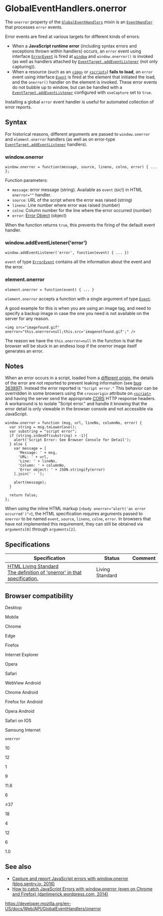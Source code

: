 GlobalEventHandlers.onerror
===========================

The `onerror` property of the [`GlobalEventHandlers`](../globaleventhandlers) mixin is an [`EventHandler`](https://developer.mozilla.org/en-US/docs/Web/Events/Event_handlers) that processes `error` events.

Error events are fired at various targets for different kinds of errors:

-   When a **JavaScript runtime error** (including syntax errors and exceptions thrown within handlers) occurs, an `error` event using interface [`ErrorEvent`](../errorevent) is fired at [`window`](../window) and `window.onerror()` is invoked (as well as handlers attached by [`EventTarget.addEventListener`](../eventtarget/addeventlistener) (not only capturing)).
-   When a resource (such as an [`<img>`](https://developer.mozilla.org/en-US/docs/Web/HTML/Element/img) or [`<script>`](https://developer.mozilla.org/en-US/docs/Web/HTML/Element/script)) **fails to load**, an `error` event using interface [`Event`](../event) is fired at the element that initiated the load, and the `onerror()` handler on the element is invoked. These error events do not bubble up to window, but can be handled with a [`EventTarget.addEventListener`](../eventtarget/addeventlistener) configured with `useCapture` set to `true`.

Installing a global `error` event handler is useful for automated collection of error reports.

Syntax
------

For historical reasons, different arguments are passed to `window.onerror` and `element.onerror` handlers (as well as on error-type [`EventTarget.addEventListener`](../eventtarget/addeventlistener) handlers).

### window.onerror

    window.onerror = function(message, source, lineno, colno, error) { ... };

Function parameters:

-   `message`: error message (string). Available as `event` (sic!) in HTML `onerror=""` handler.
-   `source`: URL of the script where the error was raised (string)
-   `lineno`: Line number where error was raised (number)
-   `colno`: Column number for the line where the error occurred (number)
-   `error`: [Error Object](https://developer.mozilla.org/en-US/docs/Web/JavaScript/Reference/Global_Objects/Error) (object)

When the function returns `true`, this prevents the firing of the default event handler.

### window.addEventListener('error')

    window.addEventListener('error', function(event) { ... })

`event` of type [`ErrorEvent`](../errorevent) contains all the information about the event and the error.

### element.onerror

    element.onerror = function(event) { ... }

`element.onerror` accepts a function with a single argument of type [`Event`](../event).

A good example for this is when you are using an image tag, and need to specify a backup image in case the one you need is not available on the server for any reason.

    <img src="imagefound.gif" onerror="this.onerror=null;this.src='imagenotfound.gif';" />

The reason we have the `this.onerror=null` in the function is that the browser will be stuck in an endless loop if the onerror image itself generates an error.

Notes
-----

When an error occurs in a script, loaded from a [different origin](https://developer.mozilla.org/en-US/docs/Web/Security/Same-origin_policy), the details of the error are not reported to prevent leaking information (see [bug 363897](https://bugzilla.mozilla.org/show_bug.cgi?id=363897)). Instead the error reported is `"Script error."` This behavior can be overridden in some browsers using the `crossorigin` attribute on [`<script>`](https://developer.mozilla.org/en-US/docs/Web/HTML/Element/script) and having the server send the appropriate [CORS](https://developer.mozilla.org/en-US/docs/Web/HTTP/CORS) HTTP response headers. A workaround is to isolate "Script error." and handle it knowing that the error detail is only viewable in the browser console and not accessible via JavaScript.

    window.onerror = function (msg, url, lineNo, columnNo, error) {
      var string = msg.toLowerCase();
      var substring = "script error";
      if (string.indexOf(substring) > -1){
        alert('Script Error: See Browser Console for Detail');
      } else {
        var message = [
          'Message: ' + msg,
          'URL: ' + url,
          'Line: ' + lineNo,
          'Column: ' + columnNo,
          'Error object: ' + JSON.stringify(error)
        ].join(' - ');

        alert(message);
      }

      return false;
    };

When using the inline HTML markup (`<body onerror="alert('an error occurred')">`), the HTML specification requires arguments passed to `onerror` to be named `event`, `source`, `lineno`, `colno`, `error`. In browsers that have not implemented this requirement, they can still be obtained via `arguments[0]` through `arguments[2]`.

Specifications
--------------

<table><thead><tr class="header"><th>Specification</th><th>Status</th><th>Comment</th></tr></thead><tbody><tr class="odd"><td><a href="https://html.spec.whatwg.org/multipage/webappapis.html#handler-onerror">HTML Living Standard<br />
<span class="small">The definition of 'onerror' in that specification.</span></a></td><td><span class="spec-living">Living Standard</span></td><td></td></tr></tbody></table>

Browser compatibility
---------------------

Desktop

Mobile

Chrome

Edge

Firefox

Internet Explorer

Opera

Safari

WebView Android

Chrome Android

Firefox for Android

Opera Android

Safari on IOS

Samsung Internet

`onerror`

10

12

1

9

11.6

6

≤37

18

4

12

6

1.0

See also
--------

-   [Capture and report JavaScript errors with window.onerror (blog.sentry.io, 2016)](https://blog.sentry.io/2016/01/04/client-javascript-reporting-window-onerror)
-   [How to catch JavaScript Errors with window.onerror (even on Chrome and Firefox) (danlimerick.wordpress.com, 2014)](https://danlimerick.wordpress.com/2014/01/18/how-to-catch-javascript-errors-with-window-onerror-even-on-chrome-and-firefox/)

<a href="https://developer.mozilla.org/en-US/docs/Web/API/GlobalEventHandlers/onerror" class="_attribution-link">https://developer.mozilla.org/en-US/docs/Web/API/GlobalEventHandlers/onerror</a>

